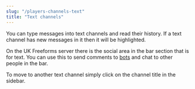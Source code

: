 ```yaml
---
slug: "/players-channels-text"
title: "Text channels"
---
```


You can type messages into text channels and read their history. If a text
channel has new messages in it then it will be highlighted.

On the UK Freeforms server there is the social area in the bar section that is
for text. You can use this to send comments to [bots](/bots) and chat to other
people in the bar.

To move to another text channel simply click on the channel title in the
sidebar.
